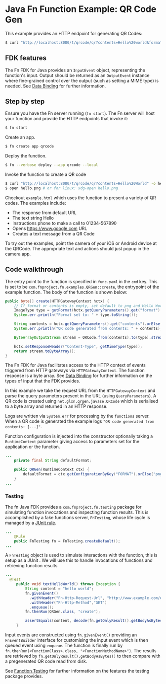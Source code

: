 # Java Fn Function Example: QR Code Gen

This example provides an HTTP endpoint for generating QR Codes:

```bash
$ curl "http://localhost:8080/t/qrcode/qr?contents=Hello%20world&format=png" -o hello.png
```


## FDK features

The Fn FDK for Java provides an `InputEvent` object, representing the function's
input. Output should be returned as an `OutputEvent` instance where fine-grained
control over the output (such as setting a MIME type) is needed. See [Data Binding](../../DataBinding.md) for further information.

## Step by step

Ensure you have the Fn server running (`fn start`). The Fn server will host your
function and provide the HTTP endpoints that invoke it:

```bash
$ fn start
```

Create an app.
```bash
$ fn create app qrcode
```


Deploy the function.

```bash
$ fn --verbose deploy --app qrcode --local
```

Invoke the function to create a QR code

```bash
$ curl "http://localhost:8080/t/qrcode/qr?contents=Hello%20World" -o hello.png
$ open hello.png # or for linux: xdg-open hello.png
```

Checkout `example.html` which uses the function to present a variety of
QR codes. The examples include:

* The response from default URL
* The text string Hello
* Instructions phone to make a call to 01234-567890
* Opens https://www.google.com URL
* Creates a text message from a QR Code

To try out the examples, point the camera of your iOS or Android device at the QRCode. The appropriate text and actions should just popup in the camera app.

## Code walkthrough

The entry point to the function is specified in `func.yaml` in the `cmd`
key. This is set to be `com.fnproject.fn.examples.QRGen::create`, the entrypoint
of the example function. The body of the function is shown below:


```java
public byte[] create(HTTPGatewayContext hctx) {
    // If format or contents is empty, set default to png and Hello World
    ImageType type = getFormat(hctx.getQueryParameters().get("format").orElse(defaultFormat));
    System.err.println("Format set to: " + type.toString());

    String contents = hctx.getQueryParameters().get("contents").orElse("QRCode Hello World!");
    System.err.println("QR code generated from contents: " + contents);

    ByteArrayOutputStream stream = QRCode.from(contents).to(type).stream();

    hctx.setResponseHeader("Content-Type", getMimeType(type));
    return stream.toByteArray();
}
```

The Fn FDK for Java facilitates access to the HTTP context of events triggered
from HTTP gateways via `HTTPGatewayContext`. The function response is a byte
array. See [Data Binding](../../DataBinding.md) for further information on the
types of input that the FDK provides.

In this example we take the request URL from the `HTTPGatewayContext` and parse
the query parameters present in the URL (using `QueryParameters`).
A QR code is created using `net.glxn.qrgen.javase.QRCode` which is
serialised to a byte array and returned in an HTTP response.

Logs are written via `System.err` for processing by the `functions` server.
When a QR code is generated the example logs `"QR code generated from contents: [...]"`.

Function configuration is injected into the constructor optionally taking
a `RuntimeContext` parameter giving access to parameters set for the
application or the function.

```java
...
    private final String defaultFormat;

    public QRGen(RuntimeContext ctx) {
        defaultFormat = ctx.getConfigurationByKey("FORMAT").orElse("png");
    }
...
```

### Testing

The fn Java FDK provides a `com.fnproject.fn.testing` package for simulating
function invocations and inspecting function results. This is accomplished
by a fake functions server, `FnTesting`, whose life cycle is managed by a [JUnit rule](
https://github.com/junit-team/junit4/wiki/rules).

```java
...
    @Rule
    public FnTesting fn = FnTesting.createDefault();
...
```

A `FnTesting` object is used to simulate interactions with the function,
 this is setup as a JUnit . We will use
this to handle invocations of functions and retrieving function results

```java
...
  @Test
     public void textHelloWorld() throws Exception {
         String content = "hello world";
         fn.givenEvent()
           .withHeader("Fn-Http-Request-Url", "http://www.example.com/qr?contents=hello+world&format=png")
           .withHeader("Fn-Http-Method","GET")
           .enqueue();
         fn.thenRun(QRGen.class, "create");

         assertEquals(content, decode(fn.getOnlyResult().getBodyAsBytes()));
     }
```

Input events are constructed using `fn.givenEvent()` providing an
`FnEventBuilder` interface for customising the input event which is then queued
event using `enqueue`. The function is finally run by
`fn.thenRun(<FunctionClass>.class, "<FunctionMethodName>")`. The results are
retrieved by `fn.getOnlyResult().getBodyAsBytes()` to then compare with a
pregenerated QR code read from disk.

See [Function Testing](../../FunctionTesting.md) for further information
on the features the testing package provides.
